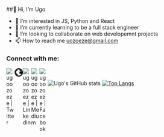 ##👋 Hi, I’m Ugo
- 👀 I’m interested in JS, Python and React
- 🌱 I’m currently learning to be a full stack engineer
- 💞️ I’m looking to collaborate on web developemnt projects
- 📫 How to reach me uozoeze@gmail.com

### Connect with me:

[<img align="left" alt="ugoozoeze | Twitter" width="22px" src="https://cdn.jsdelivr.net/npm/simple-icons@v3/icons/twitter.svg" />][twitter]
[<img align="left" alt="ugonadia.github.io" width="22px" src="https://raw.githubusercontent.com/iconic/open-iconic/master/svg/globe.svg" />][website]
[<img align="left" alt="ugoozoeze | LinkedIn" width="22px" src="https://cdn.jsdelivr.net/npm/simple-icons@v3/icons/linkedin.svg" />][linkedin]
[<img align="left" alt="ugoozoeze | Medium" width="22px" src="https://cdn.jsdelivr.net/npm/simple-icons@v3/icons/medium.svg" />][medium]
[<img align="left" alt="ugoozoeze | Facebook" width="22px" src="https://cdn.jsdelivr.net/npm/simple-icons@v3/icons/kaggle.svg" />][Facebook]


<br />

 ![Ugo's GitHub stats](https://github-readme-stats.vercel.app/api?username=Ugonadia&show_icons=true&theme=transparent)
 [![Top Langs](https://github-readme-stats.vercel.app/api/top-langs/?username=Ugonadia&layout=compact)](https://github.com/anuraghazra/github-readme-stats)
 
[website]: http://ugonadia.github.io/
[medium]: https://medium.com/@ugoozoeze/
[twitter]: https://twitter.com/_justugo
[facebook]: https://www.facebook.com/ugonadia/
[linkedin]: https://www.linkedin.com/in/ugoozoeze/ 

